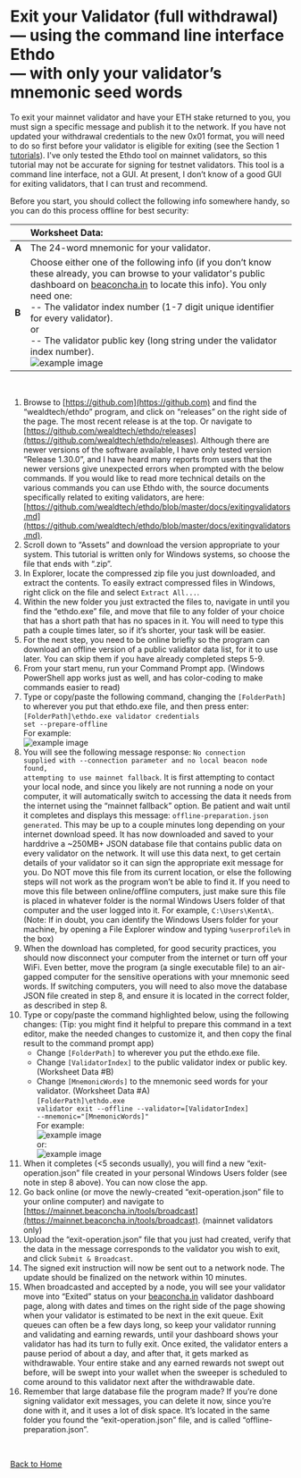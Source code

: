 # Exit your Validator (full withdrawal)<br>— using the command line interface Ethdo<br>— with only your validator’s mnemonic seed words

To exit your mainnet validator and have your ETH stake returned to you, you must sign a specific message and publish it to the network. If you have not updated your withdrawal credentials to the new 0x01 format, you will need to do so first before your validator is eligible for exiting (see the Section 1 [tutorials](/../main/README.md)). I've only tested the Ethdo tool on mainnet validators, so this tutorial may not be accurate for signing for testnet validators. This tool is a command line interface, not a GUI. At present, I don’t know of a good GUI for exiting validators, that I can trust and recommend.

Before you start, you should collect the following info somewhere handy, so you can do this process offline for best security:

|       | Worksheet Data: |
| ---   | :--- |
| **A** | The 24-word mnemonic for your validator. |
| **B** | Choose either one of the following info (if you don’t know these already, you can browse to your validator's public dashboard on [beaconcha.in](https://mainnet.beaconcha.in) to locate this info). You only need one: <br>-- The validator index number (1-7 digit unique identifier for every validator).<br>or<br>-- The validator public key (long string under the validator index number).<br>![example image](/../main/images/BC002.jpg) |

<br>

1. Browse to [https://github.com](https://github.com) and find the “wealdtech/ethdo” program, and click on “releases” on the right side of the page. The most recent release is at the top. Or navigate to [https://github.com/wealdtech/ethdo/releases](https://github.com/wealdtech/ethdo/releases). Although there are newer versions of the software available, I have only tested version “Release 1.30.0”, and I have heard many reports from users that the newer versions give unexpected errors when prompted with the below commands. If you would like to read more technical details on the various commands you can use Ethdo with, the source documents specifically related to exiting validators, are here: [https://github.com/wealdtech/ethdo/blob/master/docs/exitingvalidators.md](https://github.com/wealdtech/ethdo/blob/master/docs/exitingvalidators.md).
2. Scroll down to “Assets” and download the version appropriate to your system. This tutorial is written only for Windows systems, so choose the file that ends with “.zip”.
3. In Explorer, locate the compressed zip file you just downloaded, and extract the contents. To easily extract compressed files in Windows, right click on the file and select <code>Extract All...</code>.
4. Within the new folder you just extracted the files to, navigate in until you find the “ethdo.exe” file, and move that file to any folder of your choice that has a short path that has no spaces in it. You will need to type this path a couple times later, so if it’s shorter, your task will be easier.
5. For the next step, you need to be online briefly so the program can download an offline version of a public validator data list, for it to use later. You can skip them if you have already completed steps 5-9.
6. From your start menu, run your Command Prompt app. (Windows PowerShell app works just as well, and has color-coding to make commands easier to read)
7. Type or copy/paste the following command, changing the <code>[FolderPath]</code> to wherever you put that ethdo.exe file, and then press enter:<br><code>[FolderPath]\ethdo.exe validator credentials set --prepare-offline</code><br>For example:<br>![example image](/../main/images/CP003.jpg)
8. You will see the following message response: <code>No connection supplied with --connection parameter and no local beacon node found, attempting to use mainnet fallback</code>. It is first attempting to contact your local node, and since you likely are not running a node on your computer, it will automatically switch to accessing the data it needs from the internet using the “mainnet fallback” option. Be patient and wait until it completes and displays this message: <code>offline-preparation.json generated</code>. This may be up to a couple minutes long depending on your internet download speed. It has now downloaded and saved to your harddrive a ~250MB+ JSON database file that contains public data on every validator on the network. It will use this data next, to get certain details of your validator so it can sign the appropriate exit message for you. Do NOT move this file from its current location, or else the following steps will not work as the program won’t be able to find it. If you need to move this file between online/offline computers, just make sure this file is placed in whatever folder is the normal Windows Users folder of that computer and the user logged into it. For example, <code>C:\\Users\\KentA\\</code>. (Note: If in doubt, you can identify the Windows Users folder for your machine, by opening a File Explorer window and typing <code>%userprofile%</code> in the box)
9. When the download has completed, for good security practices, you should now disconnect your computer from the internet or turn off your WiFi. Even better, move the program (a single executable file) to an air-gapped computer for the sensitive operations with your mnemonic seed words. If switching computers, you will need to also move the database JSON file created in step 8, and ensure it is located in the correct folder, as described in step 8.
10. Type or copy/paste the command highlighted below, using the following changes: (Tip: you might find it helpful to prepare this command in a text editor, make the needed changes to customize it, and then copy the final result to the command prompt app)
    * Change <code>[FolderPath]</code> to wherever you put the ethdo.exe file.
    * Change <code>[ValidatorIndex]</code> to the public validator index or public key. (Worksheet Data #B)
    * Change <code>[MnemonicWords]</code> to the mnemonic seed words for your validator. (Worksheet Data #A)<br><code>[FolderPath]\ethdo.exe validator exit --offline --validator=[ValidatorIndex] --mnemonic="[MnemonicWords]"</code><br>For example:<br>![example image](/../main/images/CP005.jpg)<br>or:<br>![example image](/../main/images/CP006.jpg)
11. When it completes (<5 seconds usually), you will find a new “exit-operation.json” file created in your personal Windows Users folder (see note in step 8 above). You can now close the app.
12. Go back online (or move the newly-created “exit-operation.json” file to your online computer) and navigate to [https://mainnet.beaconcha.in/tools/broadcast](https://mainnet.beaconcha.in/tools/broadcast). (mainnet validators only)
13. Upload the “exit-operation.json” file that you just had created, verify that the data in the message corresponds to the validator you wish to exit, and click <code>Submit & Broadcast</code>.
14. The signed exit instruction will now be sent out to a network node. The update should be finalized on the network within 10 minutes.
15. When broadcasted and accepted by a node, you will see your validator move into “Exited” status on your [beaconcha.in](https://beaconcha.in/) validator dashboard page, along with dates and times on the right side of the page showing when your validator is estimated to be next in the exit queue. Exit queues can often be a few days long, so keep your validator running and validating and earning rewards, until your dashboard shows your validator has had its turn to fully exit. Once exited, the validator enters a pause period of about a day, and after that, it gets marked as withdrawable. Your entire stake and any earned rewards not swept out before, will be swept into your wallet when the sweeper is scheduled to come around to this validator next after the withdrawable date.
16. Remember that large database file the program made? If you’re done signing validator exit messages, you can delete it now, since you’re done with it, and it uses a lot of disk space. It’s located in the same folder you found the “exit-operation.json” file, and is called “offline-preparation.json”.

<br>

[Back to Home](/../main/README.md)

